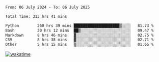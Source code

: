 <!--START_SECTION:waka-->

```txt
From: 06 July 2024 - To: 06 July 2025

Total Time: 313 hrs 41 mins

Python        260 hrs 39 mins ████████████████████▒░░░░   81.73 %
Bash          30 hrs 12 mins  ██▒░░░░░░░░░░░░░░░░░░░░░░   09.47 %
Markdown      8 hrs 46 mins   ▓░░░░░░░░░░░░░░░░░░░░░░░░   02.75 %
CSV           8 hrs 38 mins   ▓░░░░░░░░░░░░░░░░░░░░░░░░   02.71 %
Other         5 hrs 15 mins   ▒░░░░░░░░░░░░░░░░░░░░░░░░   01.65 %
```

<!--END_SECTION:waka-->
[![wakatime](https://wakatime.com/badge/user/5f89a63a-5294-4958-ad30-2b3455e63f2a.svg)](https://wakatime.com/@5f89a63a-5294-4958-ad30-2b3455e63f2a)
